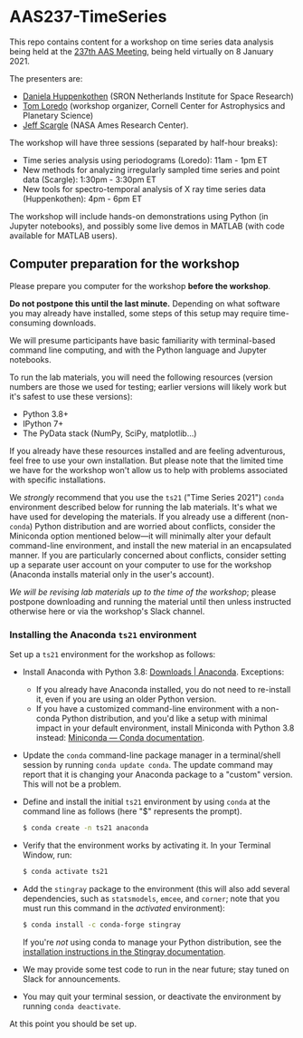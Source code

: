 # AAS237-TimeSeries

This repo contains content for a workshop on time series data analysis being held at the [237th AAS Meeting](https://aas.org/meetings/aas237), being held virtually on 8 January 2021.  

The presenters are:

* [Daniela Huppenkothen](https://huppenkothen.org/) (SRON Netherlands Institute for Space Research)
* [Tom Loredo](http://www.astro.cornell.edu/staff/loredo/) (workshop organizer, Cornell Center for Astrophysics and Planetary Science)
* [Jeff Scargle](https://www.nasa.gov/centers/ames/research/2007/scargle.html) (NASA Ames Research Center).

The workshop will have three sessions (separated by half-hour breaks):

* Time series analysis using periodograms (Loredo): 11am - 1pm ET 
* New methods for analyzing irregularly sampled time series and point
  data (Scargle): 1:30pm - 3:30pm ET
* New tools for spectro-temporal analysis of X ray time series data (Huppenkothen): 4pm - 6pm ET

The workshop will include hands-on demonstrations using Python (in Jupyter notebooks), and possibly some live demos in MATLAB (with code available for MATLAB users).

## Computer preparation for the workshop

Please prepare you computer for the workshop **before the workshop**.

**Do not postpone this until the last minute.**  Depending on what software you may already have installed, some steps of this setup may require time-consuming downloads.

We will presume participants have basic familiarity with terminal-based command line computing, and with the Python language and Jupyter notebooks.

To run the lab materials, you will need the following resources (version numbers are those we used for testing; earlier versions will likely work but it's safest to use these versions):

* Python 3.8+
* IPython 7+
* The PyData stack (NumPy, SciPy, matplotlib...)

If you already have these resources installed and are feeling adventurous, feel free to use your own installation. But please note that the limited time we have for the workshop won't allow us to help with problems associated with specific installations.

We *strongly* recommend that you use the `ts21` ("Time Series 2021") `conda` environment described below for running the lab materials. It's what we have used for developing the materials.  If you already use a different (non-`conda`) Python distribution and are worried about conflicts, consider the Miniconda option mentioned below—it will minimally alter your default command-line environment, and install the new material in an encapsulated manner.  If you are particularly concerned about conflicts, consider setting up a separate user account on your computer to use for the workshop (Anaconda installs material only in the user's account).

*We will be revising lab materials up to the time of the workshop*; please postpone downloading and running the material until then unless instructed otherwise here or via the workshop's Slack channel.

### Installing the Anaconda `ts21` environment

Set up a `ts21` environment for the workshop as follows:

* Install Anaconda with Python 3.8: [Downloads | Anaconda](https://www.anaconda.com/download/).  Exceptions:

    - If you already have Anaconda installed, you do not need to re-install it, even if you are using an older Python version.
    - If you have a customized command-line environment with a non-conda Python distribution, and you'd like a setup with minimal impact in your default environment, install Miniconda with Python 3.8 instead: [Miniconda — Conda documentation](https://docs.conda.io/en/latest/miniconda.html).

* Update the `conda` command-line package manager in a terminal/shell session by running `conda update conda`. The update command may report that it is changing your Anaconda package to a "custom" version.  This will not be a problem.

* Define and install the initial `ts21` environment by using `conda` at the command line as follows (here "$" represents the prompt).
  ```bash
  $ conda create -n ts21 anaconda
  ```

* Verify that the environment works by activating it.  In your Terminal Window, run:
  ```bash
  $ conda activate ts21
  ```
  
* Add the `stingray` package to the environment (this will also add several dependencies, such as `statsmodels`, `emcee`, and `corner`; note that you must run this command in the *activated* environment):

  ```bash
  $ conda install -c conda-forge stingray
  ```
  If you're *not* using conda to manage your Python distribution, see the [installation instructions in the Stingray documentation](https://stingray.readthedocs.io/en/latest/stingray/docs/install.html).

* We may provide some test code to run in the near future; stay tuned on Slack for announcements.

* You may quit your terminal session, or deactivate the environment by running `conda deactivate`.

At this point you should be set up.

